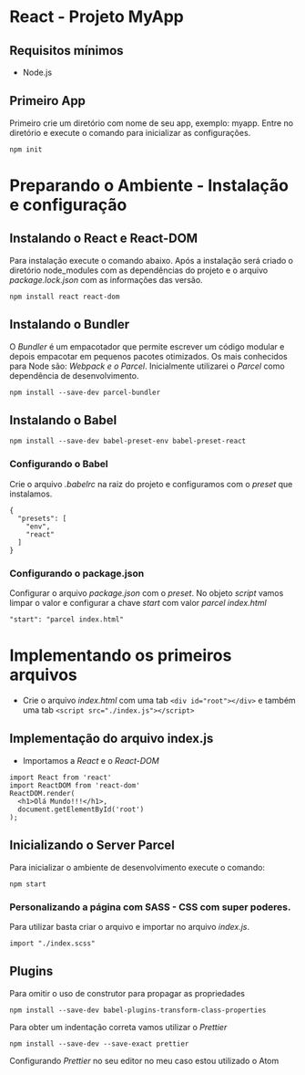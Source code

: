 # React - Projeto MyApp
## Requisitos mínimos
- Node.js
## Primeiro App
Primeiro crie um diretório com nome de seu app, exemplo: myapp. Entre no diretório e execute o comando para inicializar as configurações.
```
npm init
```
# Preparando o Ambiente - Instalação e configuração
## Instalando o React e React-DOM
Para instalação execute o comando abaixo. Após a instalação será criado o diretório node_modules com as dependências do projeto e o arquivo *package.lock.json* com as informações das versão.
```
npm install react react-dom
```
## Instalando o Bundler
O *Bundler* é um empacotador que permite escrever um código modular e depois empacotar em pequenos pacotes otimizados. Os mais conhecidos para Node são: *Webpack e o Parcel*.
Inicialmente utilizarei o *Parcel* como dependência de desenvolvimento.
```
npm install --save-dev parcel-bundler
```
## Instalando o Babel
```
npm install --save-dev babel-preset-env babel-preset-react
```
### Configurando o Babel
Crie o arquivo *.babelrc* na raiz do projeto e configuramos com o *preset* que instalamos.
```
{
  "presets": [
    "env",
    "react"
  ]
}
```
### Configurando o package.json
Configurar o arquivo *package.json* com o *preset*. No objeto *script* vamos limpar o valor e configurar a chave *start* com valor *parcel index.html*
```
"start": "parcel index.html"
```
# Implementando os primeiros arquivos
- Crie o arquivo *index.html* com uma tab ```<div id="root"></div>``` e também uma tab ```<script src="./index.js"></script>```

## Implementação do arquivo index.js
- Importamos a *React* e o *React-DOM*
```
import React from 'react'
import ReactDOM from 'react-dom'
ReactDOM.render(
  <h1>Olá Mundo!!!</h1>,
  document.getElementById('root')
);
```
## Inicializando o Server Parcel
Para inicializar o ambiente de desenvolvimento execute o comando:
```
npm start
```
### Personalizando a página com SASS - CSS com super poderes.
Para utilizar basta criar o arquivo e importar no arquivo *index.js*.
```
import "./index.scss"
```
## Plugins
Para omitir o uso de construtor para propagar as propriedades
```
npm install --save-dev babel-plugins-transform-class-properties
```
Para obter um indentação correta vamos utilizar o *Prettier*
```
npm install --save-dev --save-exact prettier
```
Configurando *Prettier* no seu editor no meu caso estou utilizado o Atom
